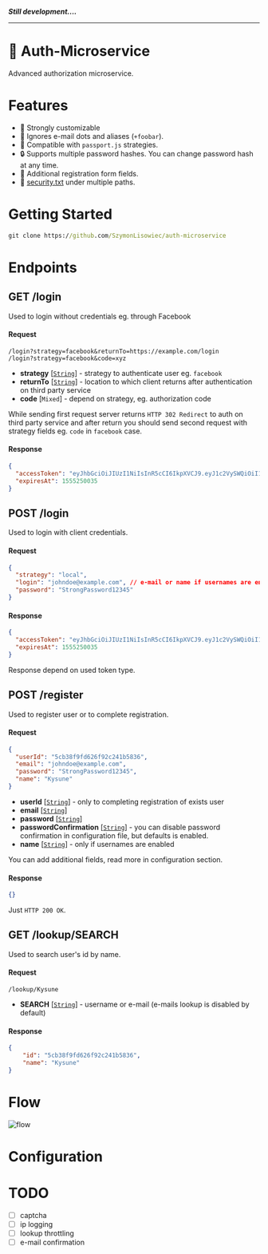 ***Still development....***
****

# 🔑 Auth-Microservice
Advanced authorization microservice.

# Features
- 🔨 Strongly customizable
- 👥 Ignores e-mail dots and aliases (`+foobar`).
- 🤝 Compatible with `passport.js` strategies.
- 🔒 Supports multiple password hashes. You can change password hash at any time.
- 📝 Additional registration form fields.
- 📃 [security.txt](https://tools.ietf.org/html/draft-foudil-securitytxt-06) under multiple paths.

# Getting Started

```cmd
git clone https://github.com/SzymonLisowiec/auth-microservice
```

# Endpoints

## GET /login
Used to login without credentials eg. through Facebook
#### Request
```
/login?strategy=facebook&returnTo=https://example.com/login
/login?strategy=facebook&code=xyz
```
- **strategy** [[`String`](https://developer.mozilla.org/en-US/docs/Web/JavaScript/Reference/Global_Objects/String)] - strategy to authenticate user eg. `facebook`
- **returnTo** [[`String`](https://developer.mozilla.org/en-US/docs/Web/JavaScript/Reference/Global_Objects/String)] - location to which client returns after authentication on third party service 
- **code** [`Mixed`] - depend on strategy, eg. authorization code

While sending first request server returns `HTTP 302 Redirect` to auth on third party service and after return you should send second request with strategy fields eg. `code` in `facebook` case.
#### Response
```json
{
  "accessToken": "eyJhbGciOiJIUzI1NiIsInR5cCI6IkpXVCJ9.eyJ1c2VySWQiOiI1Y2IyMDI4NGM0ZjY4MjM2ZTRiMjEyNjYiLCJleHAiOjE1NTUyNTAwMzUsImlhdCI6MTU1NTI0NjQzNX0.r0l5vTDFD5iYeMAlrYqb8lJUvcb3RVsja8rZU9kD0bc",
  "expiresAt": 1555250035
}
```

## POST /login
Used to login with client credentials.
#### Request
```json
{
  "strategy": "local",
  "login": "johndoe@example.com", // e-mail or name if usernames are enabled
  "password": "StrongPassword12345"
}
```
#### Response
```json
{
  "accessToken": "eyJhbGciOiJIUzI1NiIsInR5cCI6IkpXVCJ9.eyJ1c2VySWQiOiI1Y2IyMDI4NGM0ZjY4MjM2ZTRiMjEyNjYiLCJleHAiOjE1NTUyNTAwMzUsImlhdCI6MTU1NTI0NjQzNX0.r0l5vTDFD5iYeMAlrYqb8lJUvcb3RVsja8rZU9kD0bc",
  "expiresAt": 1555250035
}
```
Response depend on used token type.

## POST /register
Used to register user or to complete registration.
#### Request
```json
{
  "userId": "5cb38f9fd626f92c241b5836",
  "email": "johndoe@example.com",
  "password": "StrongPassword12345",
  "name": "Kysune"
}
```
- **userId** [[`String`](https://developer.mozilla.org/en-US/docs/Web/JavaScript/Reference/Global_Objects/String)] - only to completing registration of exists user
- **email** [[`String`](https://developer.mozilla.org/en-US/docs/Web/JavaScript/Reference/Global_Objects/String)]
- **password** [[`String`](https://developer.mozilla.org/en-US/docs/Web/JavaScript/Reference/Global_Objects/String)]
- **passwordConfirmation** [[`String`](https://developer.mozilla.org/en-US/docs/Web/JavaScript/Reference/Global_Objects/String)] - you can disable password confirmation in configuration file, but defaults is enabled.
- **name** [[`String`](https://developer.mozilla.org/en-US/docs/Web/JavaScript/Reference/Global_Objects/String)] - only if usernames are enabled

You can add additional fields, read more in configuration section.
#### Response
```json
{}
```
Just `HTTP 200 OK`.

## GET /lookup/SEARCH
Used to search user's id by name.
#### Request
```
/lookup/Kysune
```
- **SEARCH** [[`String`](https://developer.mozilla.org/en-US/docs/Web/JavaScript/Reference/Global_Objects/String)] - username or e-mail (e-mails lookup is disabled by default)
#### Response
```json
{
    "id": "5cb38f9fd626f92c241b5836",
    "name": "Kysune"
}
```

# Flow
![flow](https://i.imgur.com/0QbHM6e.png)

# Configuration

# TODO
- [ ] captcha
- [ ] ip logging
- [ ] lookup throttling
- [ ] e-mail confirmation